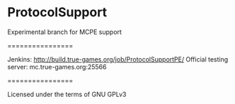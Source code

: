 ProtocolSupport
===============

Experimental branch for MCPE support

================

Jenkins: http://build.true-games.org/job/ProtocolSupportPE/
Official testing server: mc.true-games.org:25566

================

Licensed under the terms of GNU GPLv3
